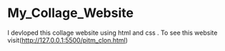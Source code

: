 # My_Collage_Website
I devloped this collage website using html and css . To see this website visit(http://127.0.0.1:5500/pitm_clon.html)
